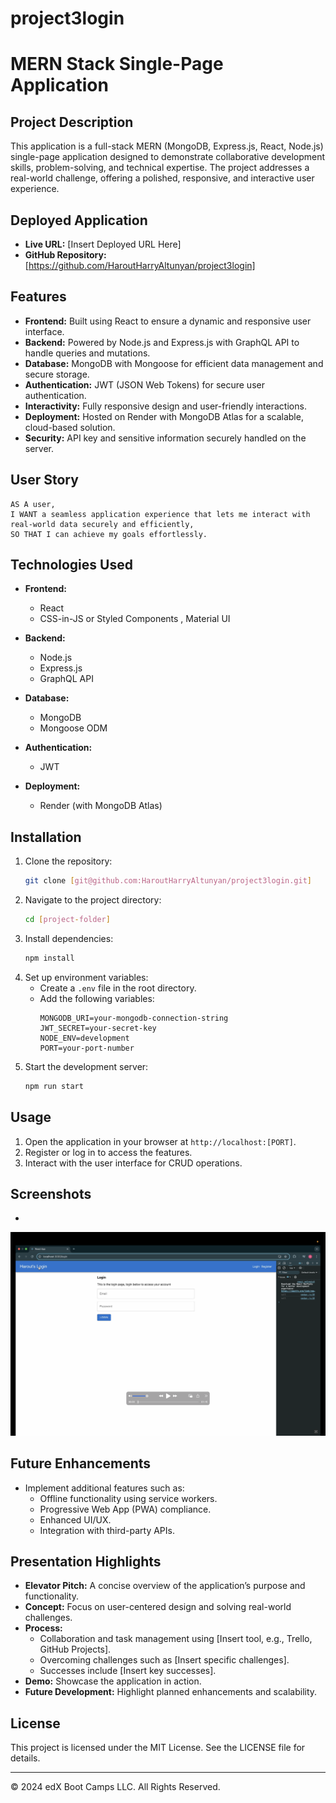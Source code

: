 # project3login

# MERN Stack Single-Page Application

## Project Description
This application is a full-stack MERN (MongoDB, Express.js, React, Node.js) single-page application designed to demonstrate collaborative development skills, problem-solving, and technical expertise. The project addresses a real-world challenge, offering a polished, responsive, and interactive user experience.

## Deployed Application

- **Live URL:** [Insert Deployed URL Here]
- **GitHub Repository:** [https://github.com/HaroutHarryAltunyan/project3login]

## Features
- **Frontend:** Built using React to ensure a dynamic and responsive user interface.
- **Backend:** Powered by Node.js and Express.js with GraphQL API to handle queries and mutations.
- **Database:** MongoDB with Mongoose for efficient data management and secure storage.
- **Authentication:** JWT (JSON Web Tokens) for secure user authentication.
- **Interactivity:** Fully responsive design and user-friendly interactions.
- **Deployment:** Hosted on Render with MongoDB Atlas for a scalable, cloud-based solution.
- **Security:** API key and sensitive information securely handled on the server.

## User Story

```
AS A user,
I WANT a seamless application experience that lets me interact with real-world data securely and efficiently,
SO THAT I can achieve my goals effortlessly.
```

## Technologies Used
- **Frontend:**
  - React
  - CSS-in-JS or Styled Components , Material UI

- **Backend:**
  - Node.js
  - Express.js
  - GraphQL API

- **Database:**
  - MongoDB
  - Mongoose ODM

- **Authentication:**
  - JWT

- **Deployment:**
  - Render (with MongoDB Atlas)

## Installation
1. Clone the repository:
   ```bash
   git clone [git@github.com:HaroutHarryAltunyan/project3login.git]
   ```
2. Navigate to the project directory:
   ```bash
   cd [project-folder]
   ```
3. Install dependencies:
   ```bash
   npm install
   ```
4. Set up environment variables:
   - Create a `.env` file in the root directory.
   - Add the following variables:
     ```env
     MONGODB_URI=your-mongodb-connection-string
     JWT_SECRET=your-secret-key
     NODE_ENV=development
     PORT=your-port-number
     ```
5. Start the development server:
   ```bash
   npm run start
   ```

## Usage
1. Open the application in your browser at `http://localhost:[PORT]`.
2. Register or log in to access the features.
3. Interact with the user interface for CRUD operations.

## Screenshots
- 

![main login page ](./assets/images/loginpage%20.png)

## Future Enhancements
- Implement additional features such as:
  - Offline functionality using service workers.
  - Progressive Web App (PWA) compliance.
  - Enhanced UI/UX.
  - Integration with third-party APIs.

## Presentation Highlights
- **Elevator Pitch:** A concise overview of the application’s purpose and functionality.
- **Concept:** Focus on user-centered design and solving real-world challenges.
- **Process:**
  - Collaboration and task management using [Insert tool, e.g., Trello, GitHub Projects].
  - Overcoming challenges such as [Insert specific challenges].
  - Successes include [Insert key successes].
- **Demo:** Showcase the application in action.
- **Future Development:** Highlight planned enhancements and scalability.

## License
This project is licensed under the MIT License. See the LICENSE file for details.

---
© 2024 edX Boot Camps LLC. All Rights Reserved.


